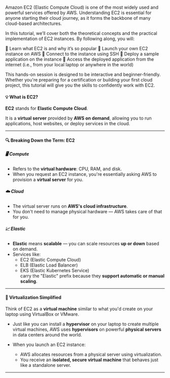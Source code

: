 Amazon EC2 (Elastic Compute Cloud) is one of the most widely used and powerful services offered by AWS. Understanding EC2 is essential for anyone starting their cloud journey, as it forms the backbone of many cloud-based architectures.

In this tutorial, we’ll cover both the theoretical concepts and the practical implementation of EC2 instances. By following along, you will:

🔹 Learn what EC2 is and why it’s so popular
🔹 Launch your own EC2 instance on AWS
🔹 Connect to the instance using SSH
🔹 Deploy a sample application on the instance
🔹 Access the deployed application from the internet (i.e., from your local laptop or anywhere in the world)

This hands-on session is designed to be interactive and beginner-friendly. Whether you're preparing for a certification or building your first cloud project, this tutorial will give you the skills to confidently work with EC2.

#### 💡 What is EC2?

**EC2** stands for **Elastic Compute Cloud**.

It is a **virtual server** provided by **AWS on demand**, allowing you to run applications, host websites, or deploy services in the cloud.

---

#### 🔍 Breaking Down the Term: EC2

##### 🖥️ Compute
- Refers to the **virtual hardware**: CPU, RAM, and disk.
- When you request an EC2 instance, you're essentially asking AWS to provision a **virtual server** for you.

##### ☁️ Cloud
- The virtual server runs on **AWS's cloud infrastructure**.
- You don't need to manage physical hardware — AWS takes care of that for you.

##### 📈 Elastic
- **Elastic** means **scalable** — you can scale resources **up or down** based on demand.
- Services like:
  - EC2 (Elastic Compute Cloud)
  - ELB (Elastic Load Balancer)
  - EKS (Elastic Kubernetes Service)  
  carry the "Elastic" prefix because they **support automatic or manual scaling**.

---

#### 🧰 Virtualization Simplified

Think of EC2 as a **virtual machine** similar to what you'd create on your laptop using VirtualBox or VMware.

- Just like you can install a **hypervisor** on your laptop to create multiple virtual machines,
  AWS uses **hypervisors** on powerful **physical servers** in data centers around the world.

- When you launch an EC2 instance:
  - AWS allocates resources from a physical server using virtualization.
  - You receive an **isolated, secure virtual machine** that behaves just like a standalone server.

---



